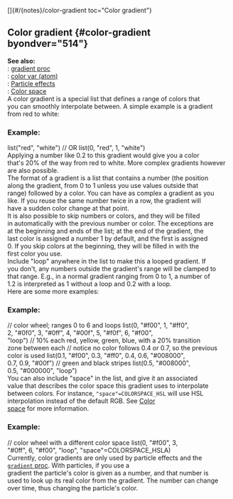 []{#/{notes}/color-gradient toc="Color gradient"}    
## Color gradient {#color-gradient byondver="514"}    
**See also:**    
:   [gradient proc](/ref/proc/gradient.md)    
:   [color var (atom)](/ref/atom/var/color.md)    
:   [Particle effects](/ref/%7Bnotes%7D/particles.md)    
:   [Color space](/ref/%7B%7Bappendix%7D%7D/color-space.md)    
A color gradient is a special list that defines a range of colors that    
you can smoothly interpolate between. A simple example is a gradient    
from red to white:    
### Example:    
list(\"red\", \"white\") // OR list(0, \"red\", 1, \"white\")    
Applying a number like 0.2 to this gradient would give you a color    
that\'s 20% of the way from red to white. More complex gradients however    
are also possible.    
The format of a gradient is a list that contains a number (the position    
along the gradient, from 0 to 1 unless you use values outside that    
range) followed by a color. You can have as complex a gradient as you    
like. If you reuse the same number twice in a row, the gradient will    
have a sudden color change at that point.    
It is also possible to skip numbers or colors, and they will be filled    
in automatically with the previous number or color. The exceptions are    
at the beginning and ends of the list; at the end of the gradient, the    
last color is assigned a number 1 by default, and the first is assigned    
0. If you skip colors at the beginning, they will be filled in with the    
first color you use.    
Include \"loop\" anywhere in the list to make this a looped gradient. If    
you don\'t, any numbers outside the gradient\'s range will be clamped to    
that range. E.g., in a normal gradient ranging from 0 to 1, a number of    
1.2 is interpreted as 1 without a loop and 0.2 with a loop.    
Here are some more examples:    
### Example:    
// color wheel; ranges 0 to 6 and loops list(0, \"#f00\", 1, \"#ff0\",    
2, \"#0f0\", 3, \"#0ff\", 4, \"#00f\", 5, \"#f0f\", 6, \"#f00\",    
\"loop\") // 10% each red, yellow, green, blue, with a 20% transition    
zone between each // notice no color follows 0.4 or 0.7, so the previous    
color is used list(0.1, \"#f00\", 0.3, \"#ff0\", 0.4, 0.6, \"#008000\",    
0.7, 0.9, \"#00f\") // green and black stripes list(0.5, \"#008000\",    
0.5, \"#000000\", \"loop\")    
You can also include \"space\" in the list, and give it an associated    
value that describes the color space this gradient uses to interpolate    
between colors. For instance, `"space"=COLORSPACE_HSL` will use HSL    
interpolation instead of the default RGB. See [Color    
space](/ref/%7B%7Bappendix%7D%7D/color-space.md) for more information.    
### Example:    
// color wheel with a different color space list(0, \"#f00\", 3,    
\"#0ff\", 6, \"#f00\", \"loop\", \"space\"=COLORSPACE_HSLA)    
Currently, color gradients are only used by particle effects and the    
[`gradient` proc](/ref/proc/gradient.md). With particles, if you use a    
gradient the particle\'s color is given as a number, and that number is    
used to look up its real color from the gradient. The number can change    
over time, thus changing the particle\'s color.  